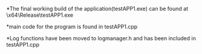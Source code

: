 *The final working build of the application(testAPP1.exe) can be found at \x64\Release\testAPP1.exe

*main code for the program is found in testAPP1.cpp

*Log functions have been moved to logmanager.h and has been included in testAPP1.cpp 
